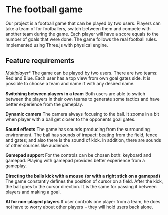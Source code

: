 # **The football game**

Our project is a football game that can be played by two users. Players can take a team of for footballers,
switch between them and compete with another team during the game. Each player will have a score equals to
the number of goals that were done. The game follows the real football rules. 
Implemented using Three.js with physical engine.


## **Feature requirements**

*Multiplayer**
The game can be played by two users. There are two teams: Red and Blue. Each user has a top view from own goal gates side.
It is possible to choose a team and name it with any desired name.

**Switching between players in a team**
Both users are able to switch between the players in their own teams to generate some tactics and have better experience
from the gameplay.

**Dynamic camera**
The camera always focusing to the ball. It zooms in a bit when player with a ball get closer to the opponents goal gates.

**Sound effects**
The game has sounds producing from the surrounding environment. The ball has sounds of impact: beating from the field,
fence and gates; and also there is the sound of kick. In addition, there are sounds of other sources like audience.

**Gamepad support**
For the controls can be chosen both: keyboard and gamepad. Playing with gamepad provides better experience from a gameplay.

**Directing the balls kick with a mouse (or with a right stick on a gamepad)**
The game constantly defines the position of cursor on a field. After the kick, the ball goes to the cursor direction.
It is the same for passing it between players and making a goal.

**AI for non-played players**
If user controls one player from a team, he does not have to worry about other players – they will hold users back alone.
